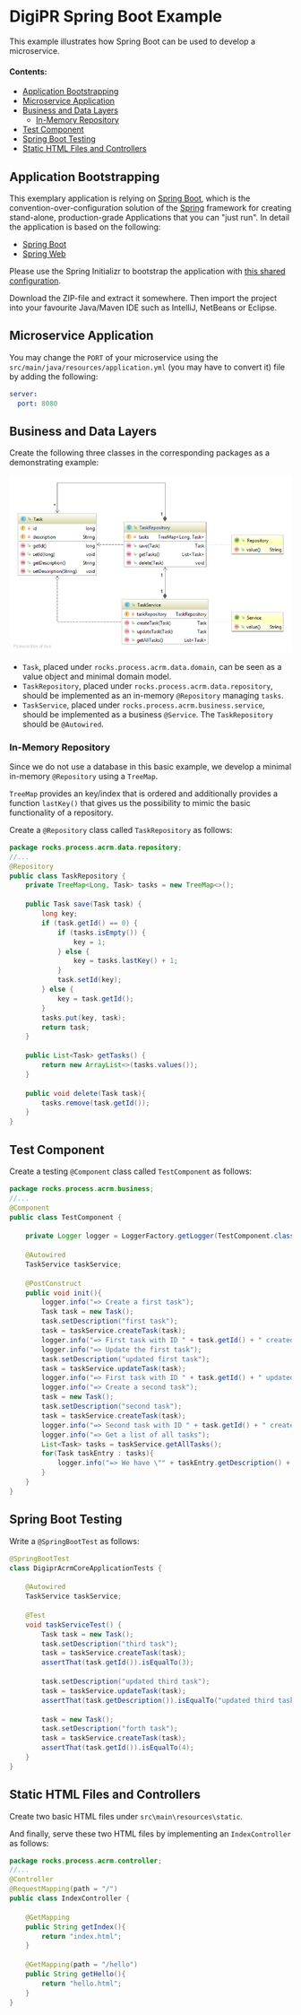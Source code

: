 # DigiPR Spring Boot Example

This example illustrates how Spring Boot can be used to develop a microservice.

#### Contents:
- [Application Bootstrapping](#application-bootstrapping)
- [Microservice Application](#microservice-application)
- [Business and Data Layers](#business-and-data-layers)
  - [In-Memory Repository](#in-memory-repository)
- [Test Component](#test-component)
- [Spring Boot Testing](#spring-boot-testing)
- [Static HTML Files and Controllers](#static-html-files-and-controllers)

## Application Bootstrapping

This exemplary application is relying on [Spring Boot](https://projects.spring.io/spring-boot), which is the convention-over-configuration solution of the [Spring](https://spring.io) framework for creating stand-alone, production-grade Applications that you can "just run". In detail the application is based on the following:

- [Spring Boot](https://projects.spring.io/spring-boot)
- [Spring Web](https://docs.spring.io/spring/docs/current/spring-framework-reference/web.html)

Please use the Spring Initializr to bootstrap the application with [this shared configuration](https://start.spring.io/#!type=maven-project&language=java&platformVersion=2.2.0.RELEASE&packaging=jar&jvmVersion=1.8&groupId=rocks.process.acrm&artifactId=digipr-acrm-core&name=digipr-acrm-core&description=demo%20project%20for%20spring%20boot&packageName=rocks.process.acrm&dependencies=web).

Download the ZIP-file and extract it somewhere. Then import the project into your favourite Java/Maven IDE such as IntelliJ, NetBeans or Eclipse.

## Microservice Application

You may change the `PORT` of your microservice using the `src/main/java/resources/application.yml` (you may have to convert it) file by adding the following:

```yml
server:
  port: 8080
```

## Business and Data Layers

Create the following three classes in the corresponding packages as a demonstrating example:

![](images/example.png)

- `Task`, placed under `rocks.process.acrm.data.domain`, can be seen as a value object and minimal domain model.
- `TaskRepository`, placed under `rocks.process.acrm.data.repository`, should be implemented as an in-memory `@Repository` managing `tasks`.
- `TaskService`, placed under `rocks.process.acrm.business.service`, should be implemented as a business `@Service`. The `TaskRepository` should be `@Autowired`.

### In-Memory Repository

Since we do not use a database in this basic example, we develop a minimal in-memory `@Repository` using a `TreeMap`. 

`TreeMap` provides an key/index that is ordered and additionally provides a function `lastKey()` that gives us the possibility to mimic the basic functionality of a repository.

Create a `@Repository` class called `TaskRepository` as follows:

```Java
package rocks.process.acrm.data.repository;
//...
@Repository
public class TaskRepository {
    private TreeMap<Long, Task> tasks = new TreeMap<>();

    public Task save(Task task) {
        long key;
        if (task.getId() == 0) {
            if (tasks.isEmpty()) {
                key = 1;
            } else {
                key = tasks.lastKey() + 1;
            }
            task.setId(key);
        } else {
            key = task.getId();
        }
        tasks.put(key, task);
        return task;
    }

    public List<Task> getTasks() {
        return new ArrayList<>(tasks.values());
    }

    public void delete(Task task){
        tasks.remove(task.getId());
    }
}
```

## Test Component

Create a testing `@Component` class called `TestComponent` as follows:

```Java
package rocks.process.acrm.business;
//...
@Component
public class TestComponent {

    private Logger logger = LoggerFactory.getLogger(TestComponent.class);

    @Autowired
    TaskService taskService;

    @PostConstruct
    public void init(){
        logger.info("=> Create a first task");
        Task task = new Task();
        task.setDescription("first task");
        task = taskService.createTask(task);
        logger.info("=> First task with ID " + task.getId() + " created.");
        logger.info("=> Update the first task");
        task.setDescription("updated first task");
        task = taskService.updateTask(task);
        logger.info("=> First task with ID " + task.getId() + " updated.");
        logger.info("=> Create a second task");
        task = new Task();
        task.setDescription("second task");
        task = taskService.createTask(task);
        logger.info("=> Second task with ID " + task.getId() + " created.");
        logger.info("=> Get a list of all tasks");
        List<Task> tasks = taskService.getAllTasks();
        for(Task taskEntry : tasks){
            logger.info("=> We have \"" + taskEntry.getDescription() + "\" with ID " + taskEntry.getId() + " in the list.");
        }
    }
}
```

## Spring Boot Testing

Write a `@SpringBootTest` as follows:

```Java
@SpringBootTest
class DigiprAcrmCoreApplicationTests {

	@Autowired
	TaskService taskService;

	@Test
	void taskServiceTest() {
		Task task = new Task();
		task.setDescription("third task");
		task = taskService.createTask(task);
		assertThat(task.getId()).isEqualTo(3);

		task.setDescription("updated third task");
		task = taskService.updateTask(task);
		assertThat(task.getDescription()).isEqualTo("updated third task");

		task = new Task();
		task.setDescription("forth task");
		task = taskService.createTask(task);
		assertThat(task.getId()).isEqualTo(4);
	}
}
```

## Static HTML Files and Controllers

Create two basic HTML files under `src\main\resources\static`.

And finally, serve these two HTML files by implementing an `IndexController` as follows:
```Java
package rocks.process.acrm.controller;
//...
@Controller
@RequestMapping(path = "/")
public class IndexController {

    @GetMapping
    public String getIndex(){
        return "index.html";
    }

    @GetMapping(path = "/hello")
    public String getHello(){
        return "hello.html";
    }
}
```
